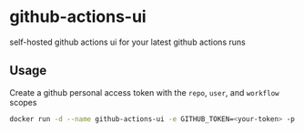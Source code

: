 # github-actions-ui

self-hosted github actions ui for your latest github actions runs

## Usage

Create a github personal access token with the `repo`, `user`, and `workflow` scopes

``` bash
docker run -d --name github-actions-ui -e GITHUB_TOKEN=<your-token> -p 3000:3000 ghcr.io/loag/github-actions-ui:latest
```

